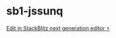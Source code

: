 # sb1-jssunq

[Edit in StackBlitz next generation editor ⚡️](https://stackblitz.com/~/github.com/aloishub/sb1-jssunq)